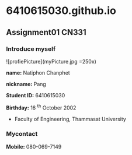 # 6410615030.github.io
## Assignment01 CN331
### Introduce myself
![profiePicture](myPicture.jpg =250x)

**name:** Natiphon Chanphet

**nickname:** Pang

**Student ID:** 6410615030

**Birthday:** 16 <sup>th</sup>  October 2002

- Faculty of Engineering, Thammasat University



### Mycontact
**Mobile:** 080-069-7149

